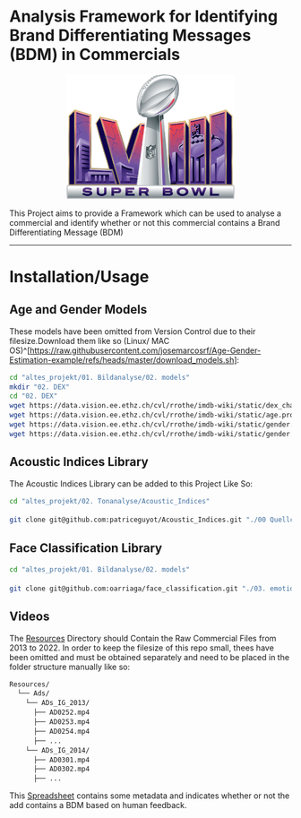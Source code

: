 # Analysis Framework for Identifying Brand Differentiating Messages (BDM) in Commercials
<div style="text-align: center;">
  <img src="./Resources/images/SuperBowl.png" alt="Super Bowl" width="300"/>
</div>

This Project aims to provide a Framework which can be used to analyse a commercial and identify whether or not this commercial contains a Brand Differentiating Message (BDM)

---

# Installation/Usage

## Age and Gender Models

These models have been omitted from Version Control due to their filesize.Download them like so (Linux/ MAC OS)^[https://raw.githubusercontent.com/josemarcosrf/Age-Gender-Estimation-example/refs/heads/master/download_models.sh]:

```bash
cd "altes_projekt/01. Bildanalyse/02. models"
mkdir "02. DEX"
cd "02. DEX"
wget https://data.vision.ee.ethz.ch/cvl/rrothe/imdb-wiki/static/dex_chalearn_iccv2015.caffemodel
wget https://data.vision.ee.ethz.ch/cvl/rrothe/imdb-wiki/static/age.prototxt
wget https://data.vision.ee.ethz.ch/cvl/rrothe/imdb-wiki/static/gender.caffemodel
wget https://data.vision.ee.ethz.ch/cvl/rrothe/imdb-wiki/static/gender.prototxt
```
## Acoustic Indices Library

The Acoustic Indices Library can be added to this Project Like So:
```bash
cd "altes_projekt/02. Tonanalyse/Acoustic_Indices"

git clone git@github.com:patriceguyot/Acoustic_Indices.git "./00 Quellcode"

```
## Face Classification Library
```bash
cd "altes_projekt/01. Bildanalyse/02. models"

git clone git@github.com:oarriaga/face_classification.git "./03. emotion_model"
```

## Videos

The [Resources](./Resources) Directory should Contain the Raw Commercial Files from 2013 to 2022. In order to keep the filesize of this repo small, thees have been omitted and must be obtained separately and need to be placed in the folder structure manually like so:

```sh
Resources/
  └── Ads/
    └── ADs_IG_2013/
      ├── AD0252.mp4
      ├── AD0253.mp4
      ├── AD0254.mp4
      ├── ...
    └── ADs_IG_2014/
      ├── AD0301.mp4
      ├── AD0302.mp4
      ├── ...
```


This [Spreadsheet](./SB_AD_LIST__2013-2022.xlsx) contains some metadata and indicates whether or not the add contains a BDM based on human feedback.